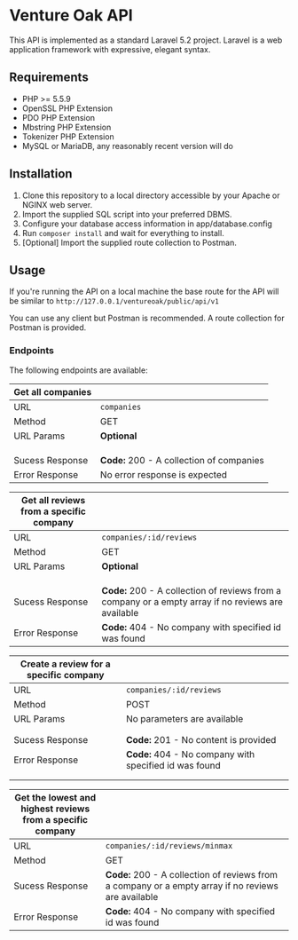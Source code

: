 # Venture Oak API

This API is implemented as a standard Laravel 5.2 project. Laravel is a web application framework with expressive, elegant syntax.

## Requirements

* PHP >= 5.5.9
* OpenSSL PHP Extension
* PDO PHP Extension
* Mbstring PHP Extension
* Tokenizer PHP Extension
* MySQL or MariaDB, any reasonably recent version will do

## Installation

1. Clone this repository to a local directory accessible by your Apache or NGINX web server.
2. Import the supplied SQL script into your preferred DBMS.
3. Configure your database access information in app/database.config
4. Run `composer install` and wait for everything to install.
5. [Optional] Import the supplied route collection to Postman.

## Usage

If you're running the API on a local machine the base route for the API will be similar to `http://127.0.0.1/ventureoak/public/api/v1`

You can use any client but Postman is recommended. A route collection for Postman is provided.

### Endpoints

The following endpoints are available:

| Get all companies | |
----- | -------------- 
 URL | `companies`
 Method | GET
 URL Params | **Optional**
          | | page=[integer]
          | | limit=[integer]
          | | example: page=3&limit=5
  Sucess Response | **Code:** 200 - A collection of companies
Error Response | No error response is expected
  
  
  
  
  | Get all reviews from a specific company | |
  ----- | -------------- 
   URL | `companies/:id/reviews`
   Method | GET
   URL Params | **Optional**
            | | page=[integer]
            | | limit=[integer]
            | | example: page=3&limit=5
    Sucess Response | **Code:** 200 - A collection of reviews from a company or a empty array if no reviews are available
  Error Response | **Code:** 404 - No company with specified id was found
   
   
   
   
   | Create a review for a specific company | |
     ----- | -------------- 
      URL | `companies/:id/reviews`
      Method | POST
      URL Params | No parameters are available
       | | Request body expects all required inputs:
       | | title, userEmail, reviewRatingCulture, reviewRatingManagement, reviewRatingWorkLiveBalance, reviewRatingCareerDevelopment, pro, contra, suggestion
       Sucess Response | **Code:** 201 - No content is provided
     Error Response | **Code:** 404 - No company with specified id was found
      | | **Code:** 422 - The request has invalid data
      | | **Code:** 409 - The user has already provided a review for this company
  
  
  | Get the lowest and highest reviews from a specific company | |
    ----- | -------------- 
     URL | `companies/:id/reviews/minmax`
     Method | GET
    Sucess Response | **Code:** 200 - A collection of reviews from a company or a empty array if no reviews are available
    Error Response | **Code:** 404 - No company with specified id was found
     
         
